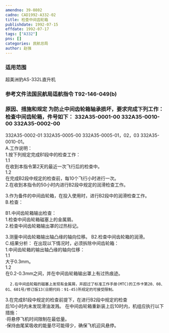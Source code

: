 ```yaml
---
amendno: 39-0802  
cadno: CAD1992-A332-02  
title: 检查中间齿轮箱  
publishdate: 1992-07-15  
effdate: 1992-07-17  
tags: ["A332"]  
pns: []  
categories: 民航总局  
author: 赵强  
---
```

  
### 适用范围  
超美洲豹AS-332L直升机  
  
<!--more-->  
### 参考文件法国民航局适航指令 T92-146-049(b)  
  
### 原因、措施和规定     为防止中间齿轮箱轴承损坏，要求完成下列工作：     检查中间齿轮箱，件号如下： 332A35-0001-00 332A35-0010-00  332A35-0002-00  
332A35-0002-01 332A35-0005-00  332A35-0005-01，02，03  332A35-0010-01。  
    A.工作说明：  
1.按下列规定完成B1段中的检查工作：  
1.1  
 在收到本指令第2天的最近一次飞行后的检查中。  
1.2  
 在完成B2段中规定的检查前，每10个飞行小时进行一次。  
2.在收到本指令的50小时内进行B2段中规定的润滑检查工作。  
  
3.作为备件的中间齿轮箱，在投入使用时，进行B2段中的润滑检查工作。  
    B.检查：  
  
B1.中间齿轮箱输出检查：  
1.检查中间齿轮箱磁塞上的金属屑。  
2.检查中间齿轮箱输出罩的过热标记。  
  
3.测量中间齿轮箱输出轴凸缘的轴向位移。 B2.检查中间齿轮箱的润滑。  
    C.结果分析：       在出现以下情况时，必须拆除中间齿轮箱：  
1.中间齿轮箱的输出轴凸缘的轴向位移：  
1.1  
 大于0.3mm。  
1.2  
 在0.2-0.3mm之间，并在中间齿轮箱输出罩上有过热痕迹。  
  
      2.在中间齿轮箱的磁塞上发现有金属屑，并超过了标准工作手册(MTC)的工作卡第20、08、01、601号/修订版13(日期代码：91-45)所规定的可接受限制。  
3.在完成B1段中规定的检查前提下，在进行B2段中规定的检查  
后10小时内未发现滑油泼溅。       在中间齿轮箱重新装上后10时内，机组应执行以下措施：  
      ·将悬停飞机时间限制在最低量。  
      ·保持由尾桨吸收的能量尽可能得少，确保飞机迎风悬停。  
  
